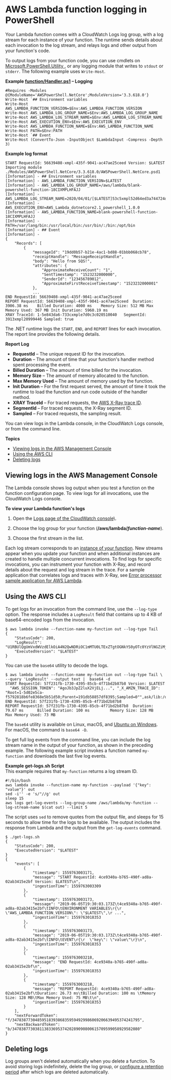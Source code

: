 # AWS Lambda function logging in PowerShell<a name="powershell-logging"></a>

Your Lambda function comes with a CloudWatch Logs log group, with a log stream for each instance of your function\. The runtime sends details about each invocation to the log stream, and relays logs and other output from your function's code\.

To output logs from your function code, you can use cmdlets on [Microsoft\.PowerShell\.Utility ](https://docs.microsoft.com/en-us/powershell/module/microsoft.powershell.utility), or any logging module that writes to `stdout` or `stderr`\. The following example uses `Write-Host`\.

**Example [function/Handler\.ps1](https://github.com/awsdocs/aws-lambda-developer-guide/blob/master/sample-apps/blank-powershell/function/Handler.ps1) – Logging**  

```
#Requires -Modules @{ModuleName='AWSPowerShell.NetCore';ModuleVersion='3.3.618.0'}
Write-Host `## Environment variables
Write-Host AWS_LAMBDA_FUNCTION_VERSION=$Env:AWS_LAMBDA_FUNCTION_VERSION
Write-Host AWS_LAMBDA_LOG_GROUP_NAME=$Env:AWS_LAMBDA_LOG_GROUP_NAME
Write-Host AWS_LAMBDA_LOG_STREAM_NAME=$Env:AWS_LAMBDA_LOG_STREAM_NAME
Write-Host AWS_EXECUTION_ENV=$Env:AWS_EXECUTION_ENV
Write-Host AWS_LAMBDA_FUNCTION_NAME=$Env:AWS_LAMBDA_FUNCTION_NAME
Write-Host PATH=$Env:PATH
Write-Host `## Event
Write-Host (ConvertTo-Json -InputObject $LambdaInput -Compress -Depth 3)
```

**Example log format**  

```
START RequestId: 56639408-xmpl-435f-9041-ac47ae25ceed Version: $LATEST
Importing module ./Modules/AWSPowerShell.NetCore/3.3.618.0/AWSPowerShell.NetCore.psd1
[Information] - ## Environment variables
[Information] - AWS_LAMBDA_FUNCTION_VERSION=$LATEST
[Information] - AWS_LAMBDA_LOG_GROUP_NAME=/aws/lambda/blank-powershell-function-18CIXMPLHFAJJ
[Information] - AWS_LAMBDA_LOG_STREAM_NAME=2020/04/01/[$LATEST]53c5xmpl52d64ed3a744724d9c201089
[Information] - AWS_EXECUTION_ENV=AWS_Lambda_dotnetcore2.1_powershell_1.0.0
[Information] - AWS_LAMBDA_FUNCTION_NAME=blank-powershell-function-18CIXMPLHFAJJ
[Information] - PATH=/var/lang/bin:/usr/local/bin:/usr/bin/:/bin:/opt/bin
[Information] - ## Event
[Information] - 
{
    "Records": [
        {
            "messageId": "19dd0b57-b21e-4ac1-bd88-01bbb068cb78",
            "receiptHandle": "MessageReceiptHandle",
            "body": "Hello from SQS!",
            "attributes": {
                "ApproximateReceiveCount": "1",
                "SentTimestamp": "1523232000000",
                "SenderId": "123456789012",
                "ApproximateFirstReceiveTimestamp": "1523232000001"
            },
            ...
END RequestId: 56639408-xmpl-435f-9041-ac47ae25ceed
REPORT RequestId: 56639408-xmpl-435f-9041-ac47ae25ceed	Duration: 3906.38 ms	Billed Duration: 4000 ms	Memory Size: 512 MB	Max Memory Used: 367 MB	Init Duration: 5960.19 ms	
XRAY TraceId: 1-5e843da6-733cxmple7d0c3c020510040	SegmentId: 3913xmpl20999446	Sampled: true
```

The \.NET runtime logs the `START`, `END`, and `REPORT` lines for each invocation\. The report line provides the following details\.

**Report Log**
+ **RequestId** – The unique request ID for the invocation\.
+ **Duration** – The amount of time that your function's handler method spent processing the event\.
+ **Billed Duration** – The amount of time billed for the invocation\.
+ **Memory Size** – The amount of memory allocated to the function\.
+ **Max Memory Used** – The amount of memory used by the function\.
+ **Init Duration** – For the first request served, the amount of time it took the runtime to load the function and run code outside of the handler method\.
+ **XRAY TraceId** – For traced requests, the [AWS X\-Ray trace ID](services-xray.md)\.
+ **SegmentId** – For traced requests, the X\-Ray segment ID\.
+ **Sampled** – For traced requests, the sampling result\.

You can view logs in the Lambda console, in the CloudWatch Logs console, or from the command line\.

**Topics**
+ [Viewing logs in the AWS Management Console](#powershell-logging-console)
+ [Using the AWS CLI](#powershell-logging-cli)
+ [Deleting logs](#powershell-logging-delete)

## Viewing logs in the AWS Management Console<a name="powershell-logging-console"></a>

The Lambda console shows log output when you test a function on the function configuration page\. To view logs for all invocations, use the CloudWatch Logs console\.

**To view your Lambda function's logs**

1. Open the [Logs page of the CloudWatch console](https://console.aws.amazon.com/cloudwatch/home?#logs:)\.

1. Choose the log group for your function \(**/aws/lambda/*function\-name***\)\.

1. Choose the first stream in the list\.

Each log stream corresponds to an [instance of your function](runtimes-context.md)\. New streams appear when you update your function and when additional instances are created to handle multiple concurrent invocations\. To find logs for specific invocations, you can instrument your function with X\-Ray, and record details about the request and log stream in the trace\. For a sample application that correlates logs and traces with X\-Ray, see [Error processor sample application for AWS Lambda](samples-errorprocessor.md)\.

## Using the AWS CLI<a name="powershell-logging-cli"></a>

To get logs for an invocation from the command line, use the `--log-type` option\. The response includes a `LogResult` field that contains up to 4 KB of base64\-encoded logs from the invocation\.

```
$ aws lambda invoke --function-name my-function out --log-type Tail
{
    "StatusCode": 200,
    "LogResult": "U1RBUlQgUmVxdWVzdElkOiA4N2QwNDRiOC1mMTU0LTExZTgtOGNkYS0yOTc0YzVlNGZiMjEgVmVyc2lvb...",
    "ExecutedVersion": "$LATEST"
}
```

You can use the `base64` utility to decode the logs\.

```
$ aws lambda invoke --function-name my-function out --log-type Tail \
--query 'LogResult' --output text |  base64 -d
START RequestId: 57f231fb-1730-4395-85cb-4f71bd2b87b8 Version: $LATEST
  "AWS_SESSION_TOKEN": "AgoJb3JpZ2luX2VjELj...", "_X_AMZN_TRACE_ID": "Root=1-5d02e5ca-f5792818b6fe8368e5b51d50;Parent=191db58857df8395;Sampled=0"",ask/lib:/opt/lib",
END RequestId: 57f231fb-1730-4395-85cb-4f71bd2b87b8
REPORT RequestId: 57f231fb-1730-4395-85cb-4f71bd2b87b8  Duration: 79.67 ms      Billed Duration: 100 ms         Memory Size: 128 MB     Max Memory Used: 73 MB
```

The `base64` utility is available on Linux, macOS, and [Ubuntu on Windows](https://docs.microsoft.com/en-us/windows/wsl/install-win10)\. For macOS, the command is `base64 -D`\.

To get full log events from the command line, you can include the log stream name in the output of your function, as shown in the preceding example\. The following example script invokes a function named `my-function` and downloads the last five log events\.

**Example get\-logs\.sh Script**  
This example requires that `my-function` returns a log stream ID\.  

```
#!/bin/bash
aws lambda invoke --function-name my-function --payload '{"key": "value"}' out
sed -i'' -e 's/"//g' out
sleep 15
aws logs get-log-events --log-group-name /aws/lambda/my-function --log-stream-name $(cat out) --limit 5
```

The script uses `sed` to remove quotes from the output file, and sleeps for 15 seconds to allow time for the logs to be available\. The output includes the response from Lambda and the output from the `get-log-events` command\.

```
$ ./get-logs.sh
{
    "StatusCode": 200,
    "ExecutedVersion": "$LATEST"
}
{
    "events": [
        {
            "timestamp": 1559763003171,
            "message": "START RequestId: 4ce9340a-b765-490f-ad8a-02ab3415e2bf Version: $LATEST\n",
            "ingestionTime": 1559763003309
        },
        {
            "timestamp": 1559763003173,
            "message": "2019-06-05T19:30:03.173Z\t4ce9340a-b765-490f-ad8a-02ab3415e2bf\tINFO\tENVIRONMENT VARIABLES\r{\r  \"AWS_LAMBDA_FUNCTION_VERSION\": \"$LATEST\",\r ...",
            "ingestionTime": 1559763018353
        },
        {
            "timestamp": 1559763003173,
            "message": "2019-06-05T19:30:03.173Z\t4ce9340a-b765-490f-ad8a-02ab3415e2bf\tINFO\tEVENT\r{\r  \"key\": \"value\"\r}\n",
            "ingestionTime": 1559763018353
        },
        {
            "timestamp": 1559763003218,
            "message": "END RequestId: 4ce9340a-b765-490f-ad8a-02ab3415e2bf\n",
            "ingestionTime": 1559763018353
        },
        {
            "timestamp": 1559763003218,
            "message": "REPORT RequestId: 4ce9340a-b765-490f-ad8a-02ab3415e2bf\tDuration: 26.73 ms\tBilled Duration: 100 ms \tMemory Size: 128 MB\tMax Memory Used: 75 MB\t\n",
            "ingestionTime": 1559763018353
        }
    ],
    "nextForwardToken": "f/34783877304859518393868359594929986069206639495374241795",
    "nextBackwardToken": "b/34783877303811383369537420289090800615709599058929582080"
}
```

## Deleting logs<a name="powershell-logging-delete"></a>

Log groups aren't deleted automatically when you delete a function\. To avoid storing logs indefinitely, delete the log group, or [configure a retention period](https://docs.aws.amazon.com/AmazonCloudWatch/latest/logs/Working-with-log-groups-and-streams.html#SettingLogRetention) after which logs are deleted automatically\.